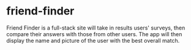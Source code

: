 # friend-finder
Friend Finder is a full-stack site will take in results users' surveys, then compare their answers with those from other users. The app will then display the name and picture of the user with the best overall match.
